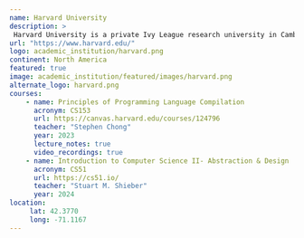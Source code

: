 ```yaml
---
name: Harvard University 
description: >
 Harvard University is a private Ivy League research university in Cambridge, Massachusetts. higher education academy. 
url: "https://www.harvard.edu/"
logo: academic_institution/harvard.png
continent: North America
featured: true
image: academic_institution/featured/images/harvard.png
alternate_logo: harvard.png
courses:
    - name: Principles of Programming Language Compilation 
      acronym: CS153
      url: https://canvas.harvard.edu/courses/124796
      teacher: "Stephen Chong"
      year: 2023
      lecture_notes: true
      video_recordings: true
    - name: Introduction to Computer Science II- Abstraction & Design
      acronym: CS51
      url: https://cs51.io/
      teacher: "Stuart M. Shieber"
      year: 2024
location:
     lat: 42.3770
     long: -71.1167
---
```


